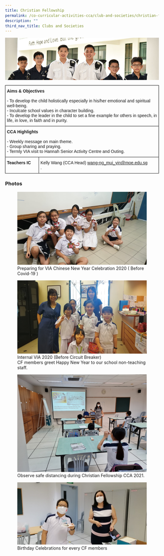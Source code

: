 ```yaml
---
title: Christian Fellowship
permalink: /co-curricular-activities-cca/club-and-societies/christian-fellowship/
description: ""
third_nav_title: Clubs and Societies
---
```

![](/images/Website%20Banners%20Subpage/948x260%20masterhead%20-%20Co%20Curricular%20Activities4.jpg)
<style type="text/css">
.tg  {border-collapse:collapse;border-spacing:0;}
.tg td{border-color:black;border-style:solid;border-width:1px;font-family:Arial, sans-serif;font-size:14px;
  overflow:hidden;padding:10px 5px;word-break:normal;}
.tg th{border-color:black;border-style:solid;border-width:1px;font-family:Arial, sans-serif;font-size:14px;
  font-weight:normal;overflow:hidden;padding:10px 5px;word-break:normal;}
.tg .tg-0lax{text-align:left;vertical-align:top}
</style>
<table class="tg">
<thead>
  <tr>
    <th class="tg-0lax" colspan="2"><span style="font-weight:700;font-style:normal">Aims &amp; Objectives</span><br><br>- To develop the child holistically especially in his/her emotional and spiritual well-being.<br>- Inculcate school values in character building.<br>- To develop the leader in the child to set a fine example for others in speech, in life, in love, in faith and in purity.</th>
  </tr>
</thead>
<tbody>
  <tr>
    <td class="tg-0lax" colspan="2"><span style="font-weight:700;font-style:normal">CCA Highlights</span><br><br>- Weekly message on main theme.<br>- Group sharing and praying.<br>- Termly VIA visit to Hannah Senior Activity Centre and Outing.</td>
  </tr>
  <tr>
    <td class="tg-0lax"><span style="font-weight:bold;font-style:normal">Teachers IC</span></td>
    <td class="tg-0lax">Kelly Wang (CCA Head)
			<a href="mailto:wang-ng_mui_yin@moe.edu.sg" target="_blank" rel="noopener noreferrer">wang-ng_mui_yin@moe.edu.sg</a><br> . </td>
</tr>
</tbody>
</table>

### Photos

<figure>
<img src="/images/cf%201.jpg">
<figcaption>Preparing for VIA Chinese New Year Celebration 2020 ( Before Covid-19 )</figcaption>
</figure>

<figure>
<img src="/images/cf%202.jpg">
<figcaption>Internal VIA 2020 (Before Circuit Breaker)&nbsp;<br>
CF members greet Happy New Year to our school non-teaching staff.</figcaption>
</figure>

<figure>
<img src="/images/cf%203.jpg">
<figcaption>Observe safe distancing during Christian Fellowship CCA 2021.</figcaption>
</figure>

<figure>
<img src="/images/cf%204.jpg">
<figcaption>Birthday Celebrations for every CF members</figcaption>
</figure>
